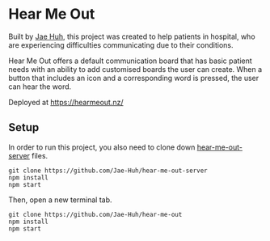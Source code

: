 # Hear Me Out

Built by [Jae Huh](https://github.com/Jae-Huh), this project was created to help patients in hospital, who are experiencing difficulties communicating due to their conditions.

Hear Me Out offers a default communication board that has basic patient needs with an ability to add customised boards the user can create. When a button that includes an icon and a corresponding word is pressed, the user can hear the word. 

Deployed at https://hearmeout.nz/


## Setup

In order to run this project, you also need to clone down [hear-me-out-server](https://github.com/Jae-Huh/hear-me-out-server) files.
```
git clone https://github.com/Jae-Huh/hear-me-out-server
npm install
npm start
```
Then, open a new terminal tab.

```
git clone https://github.com/Jae-Huh/hear-me-out
npm install
npm start
```
